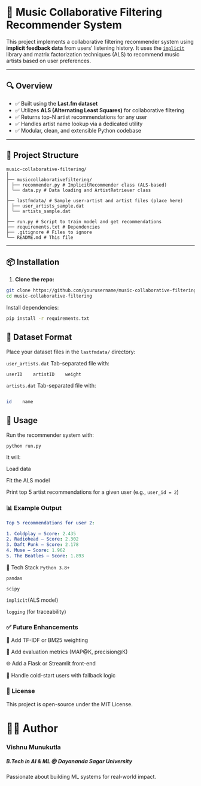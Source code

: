 # 🎵 Music Collaborative Filtering Recommender System

This project implements a collaborative filtering recommender system using **implicit feedback data** from users' listening history. It uses the [`implicit`](https://github.com/benfred/implicit) library and matrix factorization techniques (ALS) to recommend music artists based on user preferences.

---

## 🔍 Overview

- ✅ Built using the **Last.fm dataset**
- ✅ Utilizes **ALS (Alternating Least Squares)** for collaborative filtering
- ✅ Returns top-N artist recommendations for any user
- ✅ Handles artist name lookup via a dedicated utility
- ✅ Modular, clean, and extensible Python codebase

---

## 📁 Project Structure
```
music-collaborative-filtering/
│
├── musiccollaborativefiltering/
│ ├── recommender.py # ImplicitRecommender class (ALS-based)
│ └── data.py # Data loading and ArtistRetriever class
│
├── lastfmdata/ # Sample user-artist and artist files (place here)
│ ├── user_artists_sample.dat
│ └── artists_sample.dat
│
├── run.py # Script to train model and get recommendations
├── requirements.txt # Dependencies
├── .gitignore # Files to ignore
└── README.md # This file
```

---

## 📦 Installation

1. **Clone the repo:**

```bash
git clone https://github.com/yourusername/music-collaborative-filtering.git
cd music-collaborative-filtering
```
Install dependencies:

```bash
pip install -r requirements.txt
```
## 📂 Dataset Format
Place your dataset files in the `lastfmdata/` directory:

`user_artists.dat`
Tab-separated file with:

```nginx
userID    artistID    weight
```
`artists.dat`
Tab-separated file with:

```bash

id    name
```
## 🚀 Usage
Run the recommender system with:

```bash
python run.py
```
It will:

Load data

Fit the ALS model

Print top 5 artist recommendations for a given user (e.g., `user_id = 2`)

### 📊 Example Output
```yaml
Top 5 recommendations for user 2:

1. Coldplay — Score: 2.435
2. Radiohead — Score: 2.302
3. Daft Punk — Score: 2.178
4. Muse — Score: 1.962
5. The Beatles — Score: 1.893
```
🧠 Tech Stack
`Python 3.8+`

`pandas`

`scipy`

`implicit`(ALS model)

`logging` (for traceability)


### ✅ Future Enhancements

🔄 Add TF-IDF or BM25 weighting

🧪 Add evaluation metrics (MAP@K, precision@K)

🌐 Add a Flask or Streamlit front-end

🧊 Handle cold-start users with fallback logic


### 📄 License
This project is open-source under the MIT License.


# 🙋‍♂️ Author
### Vishnu Munukutla
##### B.Tech in AI & ML @ Dayananda Sagar University

Passionate about building ML systems for real-world impact.

